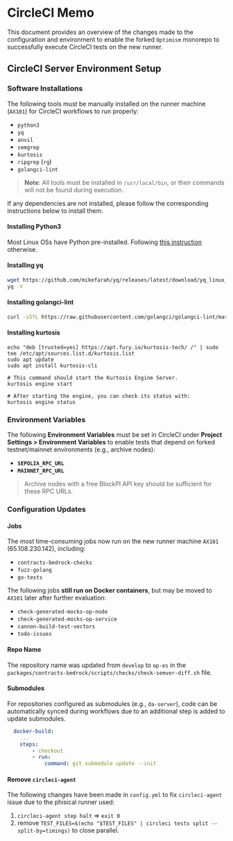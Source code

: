 # CircleCI Memo

This document provides an overview of the changes made to the configuration and environment to enable the forked `Optimism` monorepo to successfully execute CircleCI tests on the new runner.

## CircleCI Server Environment Setup

### Software Installations

The following tools must be manually installed on the runner machine (`AX101`) for CircleCI workflows to run properly:

- `python3`
- `yq`
- `anvil`
- `semgrep`
- `kurtosis`
- `ripgrep` (`rg`)
- `golangci-lint`

> **Note**: All tools must be installed in `/usr/local/bin`, or their commands will not be found during execution.

If any dependencies are not installed, please follow the corresponding instructions below to install them.

#### Installing Python3

Most Linux OSs have Python pre-installed. Following [this instruction](https://www.geeksforgeeks.org/download-and-install-python-3-latest-version/) otherwise.

#### Installing yq

```bash
wget https://github.com/mikefarah/yq/releases/latest/download/yq_linux_amd64 -O /usr/local/bin/yq && chmod +x /usr/local/bin/yq
yq -V
```

#### Installing golangci-lint

```bash
curl -sSfL https://raw.githubusercontent.com/golangci/golangci-lint/master/install.sh | sh -s -- -b /usr/local/bin v1.63.3

```
####  Installing kurtosis

```
echo "deb [trusted=yes] https://apt.fury.io/kurtosis-tech/ /" | sudo tee /etc/apt/sources.list.d/kurtosis.list
sudo apt update
sudo apt install kurtosis-cli

# This command should start the Kurtosis Engine Server. 
kurtosis engine start

# After starting the engine, you can check its status with:
kurtosis engine status
```


### Environment Variables

The following **Environment Variables** must be set in CircleCI under **Project Settings > Environment Variables** to enable tests that depend on forked testnet/mainnet environments (e.g., archive nodes):

- **`SEPOLIA_RPC_URL`**
- **`MAINNET_RPC_URL`**

> Archive nodes with a free BlockPI API key should be sufficient for these RPC URLs.


### Configuration Updates

#### Jobs

The most time-consuming jobs now run on the new runner machine `AX101` (65.108.230.142), including:

- `contracts-bedrock-checks`
- `fuzz-golang`
- `go-tests`

The following jobs **still run on Docker containers**, but may be moved to `AX101` later after further evaluation:

- `check-generated-mocks-op-node`
- `check-generated-mocks-op-service`
- `cannon-build-test-vectors`
- `todo-issues`

#### Repo Name

The repository name was updated from `develop` to `op-es` in the `packages/contracts-bedrock/scripts/checks/check-semver-diff.sh` file.

#### Submodules

For repositories configured as submodules (e.g., `da-server`), code can be automatically synced during workflows due to an additional step is added to update submodules.

```yaml
  docker-build:
    ...
    steps:
        - checkout
        - run:
            command: git submodule update --init
```

#### Remove `circleci-agent`
The following changes have been made in `config.yml` to fix `circleci-agent` issue due to the phisical runner used:

1. `circleci-agent step halt` => `exit 0` 
2. remove `TEST_FILES=$(echo "$TEST_FILES" | circleci tests split --split-by=timings)` to close parallel.
